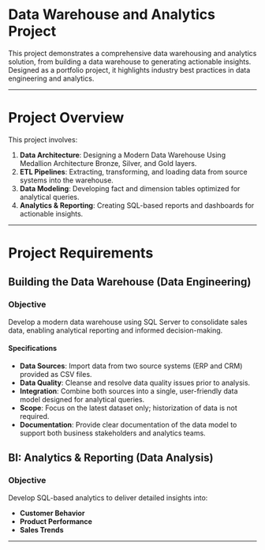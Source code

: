 # Data Warehouse and Analytics Project

This project demonstrates a comprehensive data warehousing and analytics solution, from building a data warehouse to generating actionable insights. Designed as a portfolio project, it highlights industry best practices in data engineering and analytics.

---

# Project Overview

This project involves:

  1. **Data Architecture**: Designing a Modern Data Warehouse Using Medallion Architecture Bronze, Silver, and Gold layers.
  2. **ETL Pipelines**: Extracting, transforming, and loading data from source systems into the warehouse.
  3. **Data Modeling**: Developing fact and dimension tables optimized for analytical queries.
  4. **Analytics & Reporting**: Creating SQL-based reports and dashboards for actionable insights.

---

# Project Requirements

## Building the Data Warehouse (Data Engineering)

### Objective
Develop a modern data warehouse using SQL Server to consolidate sales data, enabling analytical reporting and informed decision-making.

#### Specifications
  - **Data Sources**: Import data from two source systems (ERP and CRM) provided as CSV files.
  - **Data Quality**: Cleanse and resolve data quality issues prior to analysis.
  - **Integration**: Combine both sources into a single, user-friendly data model designed for analytical queries.
  - **Scope**: Focus on the latest dataset only; historization of data is not required.
  - **Documentation**: Provide clear documentation of the data model to support both business stakeholders and analytics teams.

## BI: Analytics & Reporting (Data Analysis)

### Objective
Develop SQL-based analytics to deliver detailed insights into:
  - **Customer Behavior**
  - **Product Performance**
  - **Sales Trends**

---

